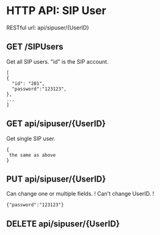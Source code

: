 # HTTP API: SIP User
RESTful url:  api/sipuser/{UserID}

## GET /SIPUsers
Get all SIP users. "id" is the SIP account.
```
[
{
  "id": "201",
  "password":"123123",
},
...
]
```
## GET api/sipuser/{UserID}
Get single SIP user.

```
{
 the same as above
}
```

## PUT api/sipuser/{UserID}
Can change one or multiple fields. 
! Can't change UserID. !

```
{"password":"123123"}
```

## DELETE api/sipuser/{UserID}


